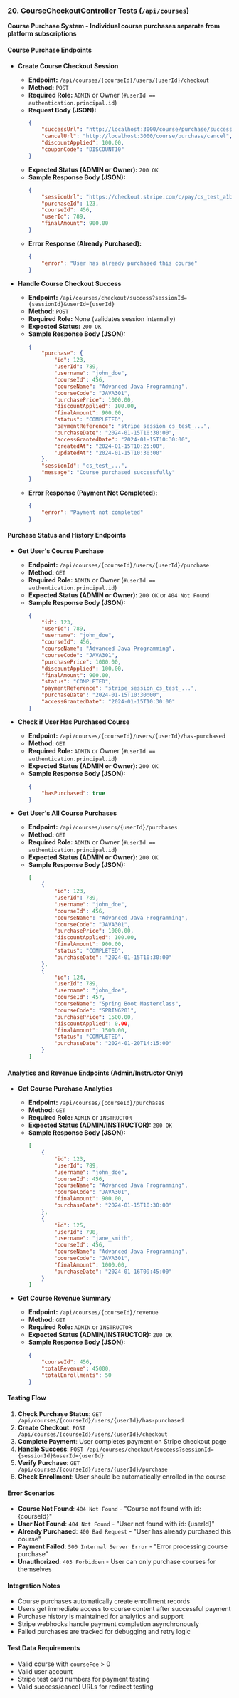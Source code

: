 ### 20. CourseCheckoutController Tests (`/api/courses`)

**Course Purchase System - Individual course purchases separate from platform subscriptions**

#### Course Purchase Endpoints

*   **Create Course Checkout Session**
    *   **Endpoint:** `/api/courses/{courseId}/users/{userId}/checkout`
    *   **Method:** `POST`
    *   **Required Role:** `ADMIN` or Owner (`#userId == authentication.principal.id`)
    *   **Request Body (JSON):**
        ```json
        {
            "successUrl": "http://localhost:3000/course/purchase/success",
            "cancelUrl": "http://localhost:3000/course/purchase/cancel",
            "discountApplied": 100.00,
            "couponCode": "DISCOUNT10"
        }
        ```
    *   **Expected Status (ADMIN or Owner):** `200 OK`
    *   **Sample Response Body (JSON):**
        ```json
        {
            "sessionUrl": "https://checkout.stripe.com/c/pay/cs_test_a1b2c3d4e5f6g7h8i9j0k1l2m3n4o5p6q7r8s9t0",
            "purchaseId": 123,
            "courseId": 456,
            "userId": 789,
            "finalAmount": 900.00
        }
        ```
    *   **Error Response (Already Purchased):**
        ```json
        {
            "error": "User has already purchased this course"
        }
        ```

*   **Handle Course Checkout Success**
    *   **Endpoint:** `/api/courses/checkout/success?sessionId={sessionId}&userId={userId}`
    *   **Method:** `POST`
    *   **Required Role:** None (validates session internally)
    *   **Expected Status:** `200 OK`
    *   **Sample Response Body (JSON):**
        ```json
        {
            "purchase": {
                "id": 123,
                "userId": 789,
                "username": "john_doe",
                "courseId": 456,
                "courseName": "Advanced Java Programming",
                "courseCode": "JAVA301",
                "purchasePrice": 1000.00,
                "discountApplied": 100.00,
                "finalAmount": 900.00,
                "status": "COMPLETED",
                "paymentReference": "stripe_session_cs_test_...",
                "purchaseDate": "2024-01-15T10:30:00",
                "accessGrantedDate": "2024-01-15T10:30:00",
                "createdAt": "2024-01-15T10:25:00",
                "updatedAt": "2024-01-15T10:30:00"
            },
            "sessionId": "cs_test_...",
            "message": "Course purchased successfully"
        }
        ```
    *   **Error Response (Payment Not Completed):**
        ```json
        {
            "error": "Payment not completed"
        }
        ```

#### Purchase Status and History Endpoints

*   **Get User's Course Purchase**
    *   **Endpoint:** `/api/courses/{courseId}/users/{userId}/purchase`
    *   **Method:** `GET`
    *   **Required Role:** `ADMIN` or Owner (`#userId == authentication.principal.id`)
    *   **Expected Status (ADMIN or Owner):** `200 OK` or `404 Not Found`
    *   **Sample Response Body (JSON):**
        ```json
        {
            "id": 123,
            "userId": 789,
            "username": "john_doe",
            "courseId": 456,
            "courseName": "Advanced Java Programming",
            "courseCode": "JAVA301",
            "purchasePrice": 1000.00,
            "discountApplied": 100.00,
            "finalAmount": 900.00,
            "status": "COMPLETED",
            "paymentReference": "stripe_session_cs_test_...",
            "purchaseDate": "2024-01-15T10:30:00",
            "accessGrantedDate": "2024-01-15T10:30:00"
        }
        ```

*   **Check if User Has Purchased Course**
    *   **Endpoint:** `/api/courses/{courseId}/users/{userId}/has-purchased`
    *   **Method:** `GET`
    *   **Required Role:** `ADMIN` or Owner (`#userId == authentication.principal.id`)
    *   **Expected Status (ADMIN or Owner):** `200 OK`
    *   **Sample Response Body (JSON):**
        ```json
        {
            "hasPurchased": true
        }
        ```

*   **Get User's All Course Purchases**
    *   **Endpoint:** `/api/courses/users/{userId}/purchases`
    *   **Method:** `GET`
    *   **Required Role:** `ADMIN` or Owner (`#userId == authentication.principal.id`)
    *   **Expected Status (ADMIN or Owner):** `200 OK`
    *   **Sample Response Body (JSON):**
        ```json
        [
            {
                "id": 123,
                "userId": 789,
                "username": "john_doe",
                "courseId": 456,
                "courseName": "Advanced Java Programming",
                "courseCode": "JAVA301",
                "purchasePrice": 1000.00,
                "discountApplied": 100.00,
                "finalAmount": 900.00,
                "status": "COMPLETED",
                "purchaseDate": "2024-01-15T10:30:00"
            },
            {
                "id": 124,
                "userId": 789,
                "username": "john_doe",
                "courseId": 457,
                "courseName": "Spring Boot Masterclass",
                "courseCode": "SPRING201",
                "purchasePrice": 1500.00,
                "discountApplied": 0.00,
                "finalAmount": 1500.00,
                "status": "COMPLETED",
                "purchaseDate": "2024-01-20T14:15:00"
            }
        ]
        ```

#### Analytics and Revenue Endpoints (Admin/Instructor Only)

*   **Get Course Purchase Analytics**
    *   **Endpoint:** `/api/courses/{courseId}/purchases`
    *   **Method:** `GET`
    *   **Required Role:** `ADMIN` or `INSTRUCTOR`
    *   **Expected Status (ADMIN/INSTRUCTOR):** `200 OK`
    *   **Sample Response Body (JSON):**
        ```json
        [
            {
                "id": 123,
                "userId": 789,
                "username": "john_doe",
                "courseId": 456,
                "courseName": "Advanced Java Programming",
                "courseCode": "JAVA301",
                "finalAmount": 900.00,
                "purchaseDate": "2024-01-15T10:30:00"
            },
            {
                "id": 125,
                "userId": 790,
                "username": "jane_smith",
                "courseId": 456,
                "courseName": "Advanced Java Programming",
                "courseCode": "JAVA301",
                "finalAmount": 1000.00,
                "purchaseDate": "2024-01-16T09:45:00"
            }
        ]
        ```

*   **Get Course Revenue Summary**
    *   **Endpoint:** `/api/courses/{courseId}/revenue`
    *   **Method:** `GET`
    *   **Required Role:** `ADMIN` or `INSTRUCTOR`
    *   **Expected Status (ADMIN/INSTRUCTOR):** `200 OK`
    *   **Sample Response Body (JSON):**
        ```json
        {
            "courseId": 456,
            "totalRevenue": 45000,
            "totalEnrollments": 50
        }
        ```

#### Testing Flow

1. **Check Purchase Status**: `GET /api/courses/{courseId}/users/{userId}/has-purchased`
2. **Create Checkout**: `POST /api/courses/{courseId}/users/{userId}/checkout`
3. **Complete Payment**: User completes payment on Stripe checkout page
4. **Handle Success**: `POST /api/courses/checkout/success?sessionId={sessionId}&userId={userId}`
5. **Verify Purchase**: `GET /api/courses/{courseId}/users/{userId}/purchase`
6. **Check Enrollment**: User should be automatically enrolled in the course

#### Error Scenarios

*   **Course Not Found**: `404 Not Found` - "Course not found with id: {courseId}"
*   **User Not Found**: `404 Not Found` - "User not found with id: {userId}"
*   **Already Purchased**: `400 Bad Request` - "User has already purchased this course"
*   **Payment Failed**: `500 Internal Server Error` - "Error processing course purchase"
*   **Unauthorized**: `403 Forbidden` - User can only purchase courses for themselves

#### Integration Notes

- Course purchases automatically create enrollment records
- Users get immediate access to course content after successful payment
- Purchase history is maintained for analytics and support
- Stripe webhooks handle payment completion asynchronously
- Failed purchases are tracked for debugging and retry logic

#### Test Data Requirements

- Valid course with `courseFee` > 0
- Valid user account
- Stripe test card numbers for payment testing
- Valid success/cancel URLs for redirect testing